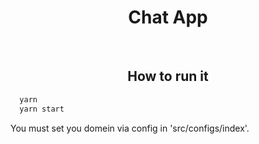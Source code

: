 <h1 align="center">Chat App</h1>

<br>

<h2 align="center">How to run it</h2>

```javascript
  yarn
  yarn start
```

<p>
You must set you domein via config in 'src/configs/index'. 
</p>